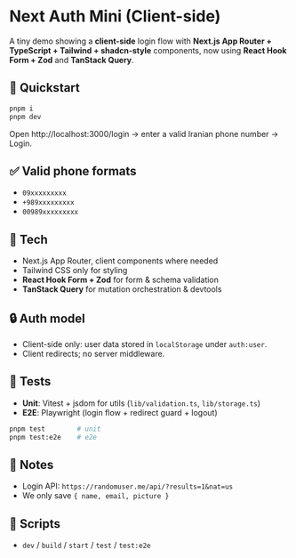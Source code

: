 # Next Auth Mini (Client-side)
A tiny demo showing a **client-side** login flow with **Next.js App Router + TypeScript + Tailwind + shadcn-style** components, now using **React Hook Form + Zod** and **TanStack Query**.

## 🚀 Quickstart
```bash
pnpm i
pnpm dev
```
Open http://localhost:3000/login → enter a valid Iranian phone number → Login.

## ✅ Valid phone formats
- `09xxxxxxxxx`
- `+989xxxxxxxxx`
- `00989xxxxxxxxx`

## 🧩 Tech
- Next.js App Router, client components where needed
- Tailwind CSS only for styling
- **React Hook Form + Zod** for form & schema validation
- **TanStack Query** for mutation orchestration & devtools

## 🔒 Auth model
- Client-side only: user data stored in `localStorage` under `auth:user`.
- Client redirects; no server middleware.

## 🧪 Tests
- **Unit**: Vitest + jsdom for utils (`lib/validation.ts`, `lib/storage.ts`)
- **E2E**: Playwright (login flow + redirect guard + logout)
```bash
pnpm test        # unit
pnpm test:e2e    # e2e
```

## 🧪 Notes
- Login API: `https://randomuser.me/api/?results=1&nat=us`
- We only save `{ name, email, picture }`

## 📝 Scripts
- `dev` / `build` / `start` / `test` / `test:e2e`
